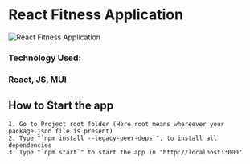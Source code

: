 # React Fitness Application

![React Fitness Application](https://i.ibb.co/Yt9spGc/image.png)

### Technology Used:
### React, JS, MUI

## How to Start the app
    1. Go to Project root folder (Here root means whereever your package.json file is present)
    2. Type "`npm install --legacy-peer-deps`", to install all dependencies
    3. Type "`npm start`" to start the app in "http://localhost:3000"